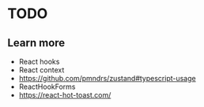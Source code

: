 # TODO

## Learn more

- React hooks
- React context
- https://github.com/pmndrs/zustand#typescript-usage
- ReactHookForms
- https://react-hot-toast.com/